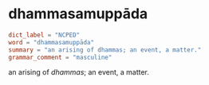 # dhammasamuppāda

``` toml
dict_label = "NCPED"
word = "dhammasamuppāda"
summary = "an arising of dhammas; an event, a matter."
grammar_comment = "masculine"
```

an arising of *dhammas*; an event, a matter.

